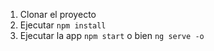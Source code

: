 1. Clonar el proyecto
2. Ejecutar ```npm install```
2. Ejecutar la app ```npm start``` o bien ```ng serve -o```


